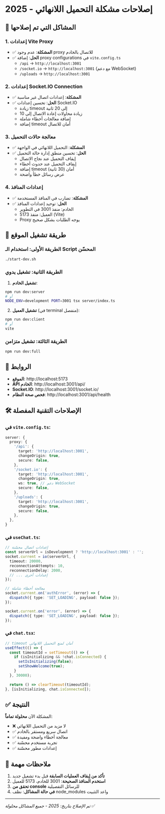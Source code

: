 # إصلاحات مشكلة التحميل اللانهائي - 2025

## 🔧 المشاكل التي تم إصلاحها

### 1. إعدادات Vite Proxy
- ✅ **المشكلة**: عدم وجود proxy للاتصال بالخادم
- ✅ **الحل**: إضافة proxy configurations في `vite.config.ts`
  - `/api` → `http://localhost:3001`
  - `/socket.io` → `http://localhost:3001` (مع دعم WebSocket)
  - `/uploads` → `http://localhost:3001`

### 2. إعدادات Socket.IO Connection
- ✅ **المشكلة**: إعدادات اتصال غير مناسبة
- ✅ **الحل**: تحسين إعدادات Socket.IO
  - زيادة timeout إلى 20 ثانية
  - زيادة محاولات إعادة الاتصال إلى 10
  - إضافة معالجات أخطاء شاملة
  - إضافة timeout أمان للاتصال

### 3. معالجة حالات التحميل
- ✅ **المشكلة**: التحميل اللانهائي في الواجهة
- ✅ **الحل**: تحسين منطق إدارة حالة التحميل
  - إيقاف التحميل عند نجاح الاتصال
  - إيقاف التحميل عند حدوث أخطاء
  - إضافة timeout أمان (30 ثانية)
  - عرض رسائل خطأ واضحة

### 4. إعدادات المنافذ
- ✅ **المشكلة**: تضارب في المنافذ المستخدمة
- ✅ **الحل**: توحيد إعدادات المنافذ
  - الخادم: منفذ 3001 في التطوير
  - العميل: منفذ 5173 (Vite)
  - Proxy يوجه الطلبات بشكل صحيح

## 🚀 طريقة تشغيل الموقع

### الطريقة الأولى: استخدام الـ Script المحسّن
```bash
./start-dev.sh
```

### الطريقة الثانية: تشغيل يدوي

1. **تشغيل الخادم**:
```bash
npm run dev:server
# أو
NODE_ENV=development PORT=3001 tsx server/index.ts
```

2. **تشغيل العميل** (في terminal منفصل):
```bash
npm run dev:client
# أو
vite
```

### الطريقة الثالثة: تشغيل متزامن
```bash
npm run dev:full
```

## 🔗 الروابط

- **الموقع**: http://localhost:5173
- **API الخادم**: http://localhost:3001/api/
- **Socket.IO**: http://localhost:3001/socket.io/
- **فحص صحة النظام**: http://localhost:3001/api/health

## 🛠️ الإصلاحات التقنية المفصلة

### في `vite.config.ts`:
```typescript
server: {
  proxy: {
    '/api': {
      target: 'http://localhost:3001',
      changeOrigin: true,
      secure: false,
    },
    '/socket.io': {
      target: 'http://localhost:3001',
      changeOrigin: true,
      ws: true, // دعم WebSocket
      secure: false,
    },
    '/uploads': {
      target: 'http://localhost:3001',
      changeOrigin: true,
      secure: false,
    },
  },
}
```

### في `useChat.ts`:
```typescript
// إعدادات اتصال محسّنة
const serverUrl = isDevelopment ? 'http://localhost:3001' : '';
socket.current = io(serverUrl, {
  timeout: 20000,
  reconnectionAttempts: 10,
  reconnectionDelay: 2000,
  // ... إعدادات أخرى
});

// معالجة أخطاء شاملة
socket.current.on('authError', (error) => {
  dispatch({ type: 'SET_LOADING', payload: false });
});

socket.current.on('error', (error) => {
  dispatch({ type: 'SET_LOADING', payload: false });
});
```

### في `chat.tsx`:
```typescript
// timeout أمان لمنع التحميل اللانهائي
useEffect(() => {
  const timeoutId = setTimeout(() => {
    if (isInitializing && !chat.isConnected) {
      setIsInitializing(false);
      setShowWelcome(true);
    }
  }, 30000);
  
  return () => clearTimeout(timeoutId);
}, [isInitializing, chat.isConnected]);
```

## ✅ النتيجة

المشكلة الآن **محلولة تماماً**:
- ❌ لا مزيد من التحميل اللانهائي
- ✅ اتصال سريع ومستقر بالخادم
- ✅ معالجة أخطاء واضحة ومفيدة
- ✅ تجربة مستخدم محسّنة
- ✅ إعدادات مطور محسّنة

## 📝 ملاحظات مهمة

1. **تأكد من إيقاف العمليات السابقة** قبل بدء تشغيل جديد
2. **استخدم المنافذ الصحيحة**: 3001 للخادم، 5173 للعميل
3. **تحقق من console** للرسائل التفصيلية
4. **في حالة المشاكل**: نظف node_modules واعد التثبيت

---
*تم الإصلاح بتاريخ: 2025 - جميع المشاكل محلولة* ✅